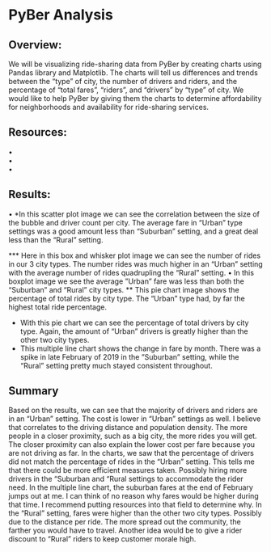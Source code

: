 # PyBer Analysis


## Overview:
We will be visualizing ride-sharing data from PyBer by creating charts using Pandas library and Matplotlib. The charts will tell us  differences and trends between the “type” of city, the number of drivers and riders, and the percentage of “total fares”, “riders”, and “drivers” by “type” of city. We would like to help PyBer by giving them the charts to determine affordability for neighborhoods and availability for ride-sharing services.

## Resources:
•	 
•	 
•	 

## Results:

•	*In this scatter plot image we can see the correlation between the size of the bubble and driver count per city. The average fare in “Urban” type settings was a good amount less than “Suburban” setting, and a great deal less than the “Rural” setting.  

*** Here in this box and whisker plot image we can see the number of rides in our 3 city types. The number rides was much higher in an “Urban” setting with the average number of rides quadrupling the “Rural” setting. 
•	In this boxplot image we see the average ”Urban” fare was less than both the “Suburban” and “Rural” city types. 
** This pie chart image shows the percentage of total rides by city type. The “Urban” type had, by far the highest total ride percentage. 

* With this pie chart we can see the percentage of total drivers by city type. Again, the amount of “Urban” drivers is greatly higher than the other two city types. 
* This multiple line chart shows the change in fare by month. There was a spike in late February of 2019 in the ”Suburban” setting, while the “Rural” setting pretty much stayed consistent throughout. 


## Summary
 Based on the results, we can see that the majority of drivers and riders are in an “Urban” setting. The cost is lower in “Urban” settings as well. I believe that correlates to the driving distance and population density. The more people in a closer proximity, such as a big city, the more rides you will get. The closer proximity can also explain the lower cost per fare because you are not driving as far. 
  In the charts, we saw that the percentage of drivers did not match the percentage of rides in the “Urban” setting. This tells me that there could be more efficient measures taken. Possibly hiring more drivers in the “Suburban and “Rural settings to accommodate the rider need.
 In the multiple line chart, the suburban fares at the end of February jumps out at me. I can think of no reason why fares would be higher during that time. I recommend putting resources into that field to determine why.
 In the “Rural” setting, fares were higher than the other two city types. Possibly due to the distance per ride. The more spread out the community, the farther you would have to travel. Another idea would be to give a rider discount to “Rural” riders to keep customer morale high.  
 
 


